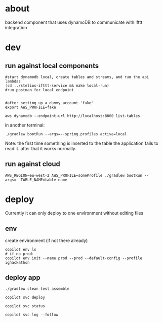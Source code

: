 # about
backend component that uses dynamoDB to communicate with ifttt integration

# dev
## run against local components

```
#start dynamodb local, create tables and streams, and run the api lambdas
(cd ../stelios-ifttt-service && make local-run)
#run postman for local endpoint


#after setting up a dummy account 'fake'
export AWS_PROFILE=fake

aws dynamodb --endpoint-url http://localhost:8000 list-tables

```

in another terminal:

```
./gradlew bootRun --args=--spring.profiles.active=local
```

Note: the first time something is inserted to the table the application fails to read it. after that it works normally.

## run against cloud
```
AWS_REGION=eu-west-2 AWS_PROFILE=someProfile ./gradlew bootRun --args=--TABLE_NAME=table-name
```
# deploy
Currently it can only deploy to one environment without editing files

## env
create environment (if not there already)
```
copilot env ls
# if no prod:
copilot env init --name prod --prod --default-config --profile ighackathon
```
## deploy app
```
./gradlew clean test assemble

copilot svc deploy

copilot svc status

copilot svc log --follow
```

